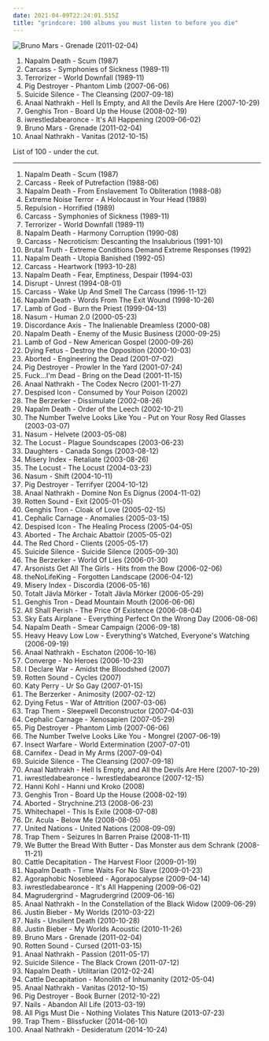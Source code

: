 ```yaml
---
date: 2021-04-09T22:24:01.515Z
title: "grindcore: 100 albums you must listen to before you die"
---
```

![Bruno Mars - Grenade (2011-02-04)](http://coverartarchive.org/release/df588639-9e83-4e2f-a2df-548072dc3de0/2010877240-500.jpg "Bruno Mars - Grenade (2011-02-04)")
<ol class="albums">
<li data-cover="https://img.discogs.com/B8EzwmQNZBVv6j87u9V4dMXwz9I=/fit-in/423x600/filters:strip_icc():format(jpeg):mode_rgb():quality(90)/discogs-images/R-4378163-1363288772-9102.jpeg.jpg" data-tags="grindcore" role="button">Napalm Death - Scum (1987)</li>
<li data-cover="http://coverartarchive.org/release/19142eb1-c7b9-390b-ac19-14a3fefc8aa4/23477447943-500.jpg" data-tags="death metal, goregrind, grindcore" role="button">Carcass - Symphonies of Sickness (1989-11)</li>
<li data-cover="https://img.discogs.com/QADretS1ok2WzImH1jlmNMuZmuA=/fit-in/600x601/filters:strip_icc():format(jpeg):mode_rgb():quality(90)/discogs-images/R-466460-1535535823-8770.jpeg.jpg" data-tags="grindcore" role="button">Terrorizer - World Downfall (1989-11)</li>
<li data-cover="http://coverartarchive.org/release/2c00a664-cbbc-4488-878c-8d89cab06b26/3646181031-500.jpg" data-tags="grindcore" role="button">Pig Destroyer - Phantom Limb (2007-06-06)</li>
<li data-cover="https://via.placeholder.com/450" data-tags="deathcore" role="button">Suicide Silence - The Cleansing (2007-09-18)</li>
<li data-cover="http://coverartarchive.org/release/cc1d260b-f3be-3a62-9890-9b90bea13fd0/12012291508-500.jpg" data-tags="grindcore, black metal" role="button">Anaal Nathrakh - Hell Is Empty, and All the Devils Are Here (2007-10-29)</li>
<li data-cover="http://coverartarchive.org/release/d08330be-7e1b-4cc1-b9b9-a1662c0ad62f/14476655259-500.jpg" data-tags="experimental, grindcore, cybergrind" role="button">Genghis Tron - Board Up the House (2008-02-19)</li>
<li data-cover="https://img.discogs.com/CHr9MOiiZyTmk44zGoENbFH68YY=/fit-in/600x590/filters:strip_icc():format(jpeg):mode_rgb():quality(90)/discogs-images/R-5139790-1604255277-1206.jpeg.jpg" data-tags="experimental, deathcore, mathcore" role="button">iwrestledabearonce - It's All Happening (2009-06-02)</li>
<li data-cover="http://coverartarchive.org/release/df588639-9e83-4e2f-a2df-548072dc3de0/2010877240-500.jpg" data-tags="grindcore, mars, bruno" role="button">Bruno Mars - Grenade (2011-02-04)</li>
<li data-cover="http://coverartarchive.org/release/de61d838-256e-4002-9daf-05252458a319/2311435310-500.jpg" data-tags="black metal, grindcore" role="button">Anaal Nathrakh - Vanitas (2012-10-15)</li>
</ol>
List of 100 - under the cut.
<!-- more -->

_________________

<ol class="albums">
<li data-cover="https://img.discogs.com/B8EzwmQNZBVv6j87u9V4dMXwz9I=/fit-in/423x600/filters:strip_icc():format(jpeg):mode_rgb():quality(90)/discogs-images/R-4378163-1363288772-9102.jpeg.jpg" data-tags="grindcore" role="button">
Napalm Death - Scum (1987)
</li>
<li data-cover="http://coverartarchive.org/release/9fe5884e-d9aa-3941-841f-4aa6f1510c01/10372150117-500.jpg" data-tags="goregrind, grindcore" role="button">
Carcass - Reek of Putrefaction (1988-06)
</li>
<li data-cover="https://img.discogs.com/lr7UQJvV40FVh4cph8a2INcV5AU=/fit-in/600x594/filters:strip_icc():format(jpeg):mode_rgb():quality(90)/discogs-images/R-1248411-1203626271.jpeg.jpg" data-tags="grindcore" role="button">
Napalm Death - From Enslavement To Obliteration (1988-08)
</li>
<li data-cover="https://img.discogs.com/0JtmYDeVcE5Mgv1RDqlPcV6Ldtg=/fit-in/322x321/filters:strip_icc():format(jpeg):mode_rgb():quality(90)/discogs-images/R-505194-1124822793.jpg.jpg" data-tags="grindcore" role="button">
Extreme Noise Terror - A Holocaust in Your Head (1989)
</li>
<li data-cover="https://img.discogs.com/IRDXfVdxYglRlRj16OeeJnli9Io=/fit-in/600x450/filters:strip_icc():format(jpeg):mode_rgb():quality(90)/discogs-images/R-790305-1396394102-9674.jpeg.jpg" data-tags="grindcore" role="button">
Repulsion - Horrified (1989)
</li>
<li data-cover="http://coverartarchive.org/release/19142eb1-c7b9-390b-ac19-14a3fefc8aa4/23477447943-500.jpg" data-tags="death metal, goregrind, grindcore" role="button">
Carcass - Symphonies of Sickness (1989-11)
</li>
<li data-cover="https://img.discogs.com/QADretS1ok2WzImH1jlmNMuZmuA=/fit-in/600x601/filters:strip_icc():format(jpeg):mode_rgb():quality(90)/discogs-images/R-466460-1535535823-8770.jpeg.jpg" data-tags="grindcore" role="button">
Terrorizer - World Downfall (1989-11)
</li>
<li data-cover="http://coverartarchive.org/release/3e5635ee-e984-454c-82e9-f20e1a0ee362/9658402466-500.jpg" data-tags="death metal" role="button">
Napalm Death - Harmony Corruption (1990-08)
</li>
<li data-cover="http://coverartarchive.org/release/33145562-42b2-37cb-816a-ee4b85e68f09/10372497864-500.jpg" data-tags="death metal" role="button">
Carcass - Necroticism: Descanting the Insalubrious (1991-10)
</li>
<li data-cover="https://img.discogs.com/-MkZLQlyLzlpaja7hwfWeHyXjpI=/fit-in/600x518/filters:strip_icc():format(jpeg):mode_rgb():quality(90)/discogs-images/R-1885475-1439659228-7635.jpeg.jpg" data-tags="grindcore" role="button">
Brutal Truth - Extreme Conditions Demand Extreme Responses (1992)
</li>
<li data-cover="http://coverartarchive.org/release/8502e03b-b1fb-4d0c-a2cc-837b7f7d8142/22380705581-500.jpg" data-tags="grindcore, death metal" role="button">
Napalm Death - Utopia Banished (1992-05)
</li>
<li data-cover="https://img.discogs.com/eWqQHqwngo2bQusLx4A1u3G4G5E=/fit-in/597x600/filters:strip_icc():format(jpeg):mode_rgb():quality(90)/discogs-images/R-4517083-1367128729-6423.jpeg.jpg" data-tags="melodic death metal, death metal" role="button">
Carcass - Heartwork (1993-10-28)
</li>
<li data-cover="http://coverartarchive.org/release/3e72a24d-d1f8-4403-9b69-be7ffb19ed74/9746017214-500.jpg" data-tags="death metal, grindcore" role="button">
Napalm Death - Fear, Emptiness, Despair (1994-03)
</li>
<li data-cover="https://img.discogs.com/33cfa5AlyUJ1ogTHRfcRlKyr9ek=/fit-in/600x600/filters:strip_icc():format(jpeg):mode_rgb():quality(90)/discogs-images/R-495834-1378142606-2249.jpeg.jpg" data-tags="grindcore, punk" role="button">
Disrupt - Unrest (1994-08-01)
</li>
<li data-cover="http://coverartarchive.org/release/0821d028-8ea3-4d04-a814-ea64a8eb342c/10372911420-500.jpg" data-tags="death metal" role="button">
Carcass - Wake Up And Smell The Carcass (1996-11-12)
</li>
<li data-cover="http://coverartarchive.org/release/87ea3402-adf6-4743-b587-fc42b9083409/11916328536-500.jpg" data-tags="grindcore, death metal" role="button">
Napalm Death - Words From The Exit Wound (1998-10-26)
</li>
<li data-cover="http://coverartarchive.org/release/fa44d7bd-289a-4a19-845d-64e5e7b534d0/16131894017-500.jpg" data-tags="thrash metal, metal, death metal, groove metal" role="button">
Lamb of God - Burn the Priest (1999-04-13)
</li>
<li data-cover="http://coverartarchive.org/release/71a253ea-b0fa-4f37-880a-90bd4352be29/20765819198-500.jpg" data-tags="grindcore" role="button">
Nasum - Human 2.0 (2000-05-23)
</li>
<li data-cover="http://coverartarchive.org/release/51ad52d8-d50a-496c-994d-779c0228b5cf/20156446408-500.jpg" data-tags="grindcore" role="button">
Discordance Axis - The Inalienable Dreamless (2000-08)
</li>
<li data-cover="http://coverartarchive.org/release/14e115b2-bac3-48ae-847f-724f3f29f5b6/9748371348-500.jpg" data-tags="grindcore" role="button">
Napalm Death - Enemy of the Music Business (2000-09-25)
</li>
<li data-cover="https://img.discogs.com/ifK2y03xryQXPAL1mReJTSRWLIc=/fit-in/598x595/filters:strip_icc():format(jpeg):mode_rgb():quality(90)/discogs-images/R-979655-1365335418-2725.jpeg.jpg" data-tags="groove metal" role="button">
Lamb of God - New American Gospel (2000-09-26)
</li>
<li data-cover="http://coverartarchive.org/release/8b4c9a14-0190-483c-9f94-0aec0694954e/9670537330-500.jpg" data-tags="death metal" role="button">
Dying Fetus - Destroy the Opposition (2000-10-03)
</li>
<li data-cover="http://coverartarchive.org/release/654725b5-ca1c-31d1-83d9-137e0a14ae63/5848025353-500.jpg" data-tags="death metal" role="button">
Aborted - Engineering the Dead (2001-07-02)
</li>
<li data-cover="http://coverartarchive.org/release/05e30210-5a4c-42ce-9069-27486f2d52f1/15741585529-500.jpg" data-tags="grindcore" role="button">
Pig Destroyer - Prowler In the Yard (2001-07-24)
</li>
<li data-cover="https://via.placeholder.com/450" data-tags="grindcore" role="button">
Fuck...I'm Dead - Bring on the Dead (2001-11-15)
</li>
<li data-cover="http://coverartarchive.org/release/e91f2f0b-984d-4494-98bc-f70cecb494d9/2650947088-500.jpg" data-tags="black metal" role="button">
Anaal Nathrakh - The Codex Necro (2001-11-27)
</li>
<li data-cover="https://via.placeholder.com/450" data-tags="deathcore" role="button">
Despised Icon - Consumed by Your Poison (2002)
</li>
<li data-cover="https://img.discogs.com/yoReaCutFacqZjwWVBa3UFbT2Tc=/fit-in/600x594/filters:strip_icc():format(jpeg):mode_rgb():quality(90)/discogs-images/R-266328-1298532291.jpeg.jpg" data-tags="grindcore, death metal, industrial death metal" role="button">
The Berzerker - Dissimulate (2002-08-26)
</li>
<li data-cover="http://coverartarchive.org/release/7b720761-432d-3cf2-b219-a442301f8b67/11924996272-500.jpg" data-tags="grindcore" role="button">
Napalm Death - Order of the Leech (2002-10-21)
</li>
<li data-cover="http://coverartarchive.org/release/d0f827bc-770d-41b7-9d77-85816f12ce37/27079443336-500.jpg" data-tags="mathcore" role="button">
The Number Twelve Looks Like You - Put on Your Rosy Red Glasses (2003-03-07)
</li>
<li data-cover="http://coverartarchive.org/release/d82bc73c-2b4c-42f1-9663-c185c096b8a6/20765815382-500.jpg" data-tags="grindcore" role="button">
Nasum - Helvete (2003-05-08)
</li>
<li data-cover="http://coverartarchive.org/release/8bd4799f-cb4b-4942-a337-4e7e05734189/4517163075-500.jpg" data-tags="grindcore, mathcore, noisecore" role="button">
The Locust - Plague Soundscapes (2003-06-23)
</li>
<li data-cover="http://coverartarchive.org/release/8e2047a7-2459-4b44-b7f0-e10a8c88a2f7/24234613745-500.jpg" data-tags="mathcore, experimental" role="button">
Daughters - Canada Songs (2003-08-12)
</li>
<li data-cover="http://coverartarchive.org/release/5944fa5c-aaaf-444b-8850-2b26c214b47a/24127484514-500.jpg" data-tags="death metal" role="button">
Misery Index - Retaliate (2003-08-26)
</li>
<li data-cover="https://img.discogs.com/bDtxivTKzlOS3h9pZu2zdbc05vE=/fit-in/600x525/filters:strip_icc():format(jpeg):mode_rgb():quality(90)/discogs-images/R-426263-1616216623-1757.jpeg.jpg" data-tags="grindcore" role="button">
The Locust - The Locust (2004-03-23)
</li>
<li data-cover="http://coverartarchive.org/release/30ac2c6b-96a7-3a2b-a65c-2786d48457c5/11417251693-500.jpg" data-tags="grindcore" role="button">
Nasum - Shift (2004-10-11)
</li>
<li data-cover="https://img.discogs.com/Rg8meEWJYPIUqcKlp0_X8rci08w=/fit-in/600x600/filters:strip_icc():format(jpeg):mode_rgb():quality(90)/discogs-images/R-838100-1330031151.jpeg.jpg" data-tags="grindcore" role="button">
Pig Destroyer - Terrifyer (2004-10-12)
</li>
<li data-cover="http://coverartarchive.org/release/bc02fd0e-5ba2-4af4-8942-0284080e940b/2650936291-500.jpg" data-tags="black metal" role="button">
Anaal Nathrakh - Domine Non Es Dignus (2004-11-02)
</li>
<li data-cover="https://img.discogs.com/xE2fnJXk9PQdk24wiJ0RrkCn8dw=/fit-in/581x595/filters:strip_icc():format(jpeg):mode_rgb():quality(90)/discogs-images/R-682606-1147293034.jpeg.jpg" data-tags="grindcore" role="button">
Rotten Sound - Exit (2005-01-05)
</li>
<li data-cover="http://coverartarchive.org/release/f5a2c66c-75c3-4a7b-aa05-3a36f231cfc4/13661520753-500.jpg" data-tags="grindcore, experimental" role="button">
Genghis Tron - Cloak of Love (2005-02-15)
</li>
<li data-cover="http://coverartarchive.org/release/a76595f6-9323-4794-8866-e7bc21cc08e1/20068097859-500.jpg" data-tags="grindcore, death metal, technical death metal" role="button">
Cephalic Carnage - Anomalies (2005-03-15)
</li>
<li data-cover="http://coverartarchive.org/release/aa7d3cfd-ca4e-4b1d-9b88-fecb7008a1a5/19202563230-500.jpg" data-tags="deathcore" role="button">
Despised Icon - The Healing Process (2005-04-05)
</li>
<li data-cover="http://coverartarchive.org/release/4b87e1a4-bbb8-4dc4-92f9-2dc8170ccbf4/6991965580-500.jpg" data-tags="death metal" role="button">
Aborted - The Archaic Abattoir (2005-05-02)
</li>
<li data-cover="https://img.discogs.com/J3CqTy7ecwNkqebC8j2zFqOfPNc=/fit-in/600x592/filters:strip_icc():format(jpeg):mode_rgb():quality(90)/discogs-images/R-1031863-1521502816-6650.jpeg.jpg" data-tags="deathcore" role="button">
The Red Chord - Clients (2005-05-17)
</li>
<li data-cover="http://coverartarchive.org/release/56eda536-9545-4005-9924-7781af660bc1/7545947728-500.jpg" data-tags="death metal, nu metal, deathcore, teeheecore" role="button">
Suicide Silence - Suicide Silence (2005-09-30)
</li>
<li data-cover="http://coverartarchive.org/release/05e0c9b2-7c36-3e54-9aa7-6a700c2e37c4/4552506140-500.jpg" data-tags="grindcore, industrial metal, industrial death metal" role="button">
The Berzerker - World Of Lies (2006-01-30)
</li>
<li data-cover="http://coverartarchive.org/release/73fbc7c3-b51c-42c2-bf01-30b5dbd9de3d/4870556838-500.jpg" data-tags="deathcore, experimental" role="button">
Arsonists Get All The Girls - Hits from the Bow (2006-02-06)
</li>
<li data-cover="https://via.placeholder.com/450" data-tags="ambient, electronic" role="button">
theNoLifeKing - Forgotten Landscape (2006-04-12)
</li>
<li data-cover="https://img.discogs.com/8ErnF-yDamX6QWRx4CpESI3egVY=/fit-in/400x400/filters:strip_icc():format(jpeg):mode_rgb():quality(90)/discogs-images/R-4311636-1361419900-3546.jpeg.jpg" data-tags="death metal" role="button">
Misery Index - Discordia (2006-05-16)
</li>
<li data-cover="https://img.discogs.com/YQ5PaAfjlgvWGSgiM8jEXGr_si4=/fit-in/565x489/filters:strip_icc():format(jpeg):mode_rgb():quality(90)/discogs-images/R-1026086-1228178624.jpeg.jpg" data-tags="grindcore, crust" role="button">
Totalt Jävla Mörker - Totalt Jävla Mörker (2006-05-29)
</li>
<li data-cover="http://coverartarchive.org/release/20677a59-a212-4481-a8ce-f88ba065fa70/20369030050-500.jpg" data-tags="grindcore" role="button">
Genghis Tron - Dead Mountain Mouth (2006-06-06)
</li>
<li data-cover="http://coverartarchive.org/release/ba9ebf38-6ab5-4e45-84b6-ce399b511a5d/27629724874-500.jpg" data-tags="deathcore" role="button">
All Shall Perish - The Price Of Existence (2006-08-04)
</li>
<li data-cover="http://coverartarchive.org/release/b52588bb-9462-40a5-beb4-9c6299028fef/11694986871-500.jpg" data-tags="hardcore, nintendocore, metalcore, experimental, post-hardcore" role="button">
Sky Eats Airplane - Everything Perfect On the Wrong Day (2006-08-06)
</li>
<li data-cover="http://coverartarchive.org/release/6478e1d2-089a-4b30-984d-4cb2d527d720/9748513952-500.jpg" data-tags="grindcore, death metal" role="button">
Napalm Death - Smear Campaign (2006-09-18)
</li>
<li data-cover="http://coverartarchive.org/release/9d13e3dd-67b2-444b-9f54-f420f0801888/26506766143-500.jpg" data-tags="grindcore, experimental" role="button">
Heavy Heavy Low Low - Everything's Watched, Everyone's Watching (2006-09-19)
</li>
<li data-cover="http://coverartarchive.org/release/60775bb2-91e1-35bc-8ecf-88c82628700c/2650917419-500.jpg" data-tags="black metal" role="button">
Anaal Nathrakh - Eschaton (2006-10-16)
</li>
<li data-cover="http://coverartarchive.org/release/04db6701-f59b-36bc-b729-0c125f1dc263/2471715861-500.jpg" data-tags="metalcore, mathcore, hardcore" role="button">
Converge - No Heroes (2006-10-23)
</li>
<li data-cover="https://via.placeholder.com/450" data-tags="deathcore" role="button">
I Declare War - Amidst the Bloodshed (2007)
</li>
<li data-cover="http://coverartarchive.org/release/d95737c0-1d42-483e-858f-d2ebb406ab26/4831632618-500.jpg" data-tags="grindcore" role="button">
Rotten Sound - Cycles (2007)
</li>
<li data-cover="https://img.discogs.com/VPZYWF2ksSiHJqfZgVaantZcQWw=/fit-in/600x570/filters:strip_icc():format(jpeg):mode_rgb():quality(90)/discogs-images/R-5182187-1386762667-5591.jpeg.jpg" data-tags="female vocalists" role="button">
Katy Perry - Ur So Gay (2007-01-15)
</li>
<li data-cover="https://img.discogs.com/euKJ-WSniGqg392u95cpBHMMFxE=/fit-in/600x590/filters:strip_icc():format(jpeg):mode_rgb():quality(90)/discogs-images/R-893033-1298527580.jpeg.jpg" data-tags="grindcore, death metal, industrial death metal, industrial metal" role="button">
The Berzerker - Animosity (2007-02-12)
</li>
<li data-cover="https://img.discogs.com/XdqLJmvm2bPOEIAp6G5hA8ECRbU=/fit-in/483x490/filters:strip_icc():format(jpeg):mode_rgb():quality(90)/discogs-images/R-922770-1388153901-4381.jpeg.jpg" data-tags="death metal" role="button">
Dying Fetus - War of Attrition (2007-03-06)
</li>
<li data-cover="https://img.discogs.com/Diq8M44UYEL_S_-jsTHs5lMNBkM=/fit-in/250x250/filters:strip_icc():format(jpeg):mode_rgb():quality(90)/discogs-images/R-1785498-1243184421.jpeg.jpg" data-tags="grindcore" role="button">
Trap Them - Sleepwell Deconstructor (2007-04-03)
</li>
<li data-cover="http://coverartarchive.org/release/35985e83-a02d-46e4-a71d-808d4d7ea3e6/27198261885-500.jpg" data-tags="death metal, grindcore" role="button">
Cephalic Carnage - Xenosapien (2007-05-29)
</li>
<li data-cover="http://coverartarchive.org/release/2c00a664-cbbc-4488-878c-8d89cab06b26/3646181031-500.jpg" data-tags="grindcore" role="button">
Pig Destroyer - Phantom Limb (2007-06-06)
</li>
<li data-cover="http://coverartarchive.org/release/3c89d6d8-74f6-375f-a06e-a271012d3ccd/27078108254-500.jpg" data-tags="mathcore" role="button">
The Number Twelve Looks Like You - Mongrel (2007-06-19)
</li>
<li data-cover="http://coverartarchive.org/release/e94ce680-f4c2-425d-831f-8a4341254a4b/11941938583-500.jpg" data-tags="grindcore" role="button">
Insect Warfare - World Extermination (2007-07-01)
</li>
<li data-cover="https://via.placeholder.com/450" data-tags="deathcore" role="button">
Carnifex - Dead in My Arms (2007-09-04)
</li>
<li data-cover="https://via.placeholder.com/450" data-tags="deathcore" role="button">
Suicide Silence - The Cleansing (2007-09-18)
</li>
<li data-cover="http://coverartarchive.org/release/cc1d260b-f3be-3a62-9890-9b90bea13fd0/12012291508-500.jpg" data-tags="grindcore, black metal" role="button">
Anaal Nathrakh - Hell Is Empty, and All the Devils Are Here (2007-10-29)
</li>
<li data-cover="http://coverartarchive.org/release/1ee0ac7b-3696-44e3-94c8-783eda35ee75/6683333870-500.jpg" data-tags="experimental, mathcore, deathcore" role="button">
iwrestledabearonce - Iwrestledabearonce (2007-12-15)
</li>
<li data-cover="https://via.placeholder.com/450" data-tags="nintendocore, deathcore, cybergrind, brutal electronic deathmosh" role="button">
Hanni Kohl - Hanni und Kroko (2008)
</li>
<li data-cover="http://coverartarchive.org/release/d08330be-7e1b-4cc1-b9b9-a1662c0ad62f/14476655259-500.jpg" data-tags="experimental, grindcore, cybergrind" role="button">
Genghis Tron - Board Up the House (2008-02-19)
</li>
<li data-cover="https://img.discogs.com/uZgs9jj576_KECHH_evgmUepUi4=/fit-in/598x600/filters:strip_icc():format(jpeg):mode_rgb():quality(90)/discogs-images/R-1854744-1248026135.jpeg.jpg" data-tags="death metal, brutal death metal" role="button">
Aborted - Strychnine.213 (2008-06-23)
</li>
<li data-cover="https://img.discogs.com/VUfRu6p7PL2-IWIKi5cQX1VCzYU=/fit-in/585x600/filters:strip_icc():format(jpeg):mode_rgb():quality(90)/discogs-images/R-2425433-1283416690.jpeg.jpg" data-tags="deathcore" role="button">
Whitechapel - This Is Exile (2008-07-08)
</li>
<li data-cover="https://img.discogs.com/vZDRbpjhPnHgrym6CIh0kei6VrM=/fit-in/300x300/filters:strip_icc():format(jpeg):mode_rgb():quality(90)/discogs-images/R-5647367-1398879446-7979.jpeg.jpg" data-tags="deathcore, grindcore" role="button">
Dr. Acula - Below Me (2008-08-05)
</li>
<li data-cover="http://coverartarchive.org/release/242abb92-9f2e-42a2-84f6-c2eba36c4888/4819384459-500.jpg" data-tags="grindcore, screamo" role="button">
United Nations - United Nations (2008-09-09)
</li>
<li data-cover="http://coverartarchive.org/release/007621c5-a077-4eff-a44c-73e16bc1bb69/23431173937-500.jpg" data-tags="hardcore" role="button">
Trap Them - Seizures In Barren Praise (2008-11-11)
</li>
<li data-cover="https://img.discogs.com/9II_gi0rFUOnUSfbERuxhhimF0w=/fit-in/320x320/filters:strip_icc():format(jpeg):mode_rgb():quality(90)/discogs-images/R-2670069-1295827195.jpeg.jpg" data-tags="deathcore" role="button">
We Butter the Bread With Butter - Das Monster aus dem Schrank (2008-11-21)
</li>
<li data-cover="http://coverartarchive.org/release/6f1084d9-0451-4e0a-980c-1760598c761b/17673861246-500.jpg" data-tags="death metal" role="button">
Cattle Decapitation - The Harvest Floor (2009-01-19)
</li>
<li data-cover="http://coverartarchive.org/release/e5087f32-7218-3f54-a3c5-126704974c9a/9773347814-500.jpg" data-tags="grindcore" role="button">
Napalm Death - Time Waits For No Slave (2009-01-23)
</li>
<li data-cover="http://coverartarchive.org/release/1bf7e9de-9423-4927-8e87-00dd2d36a5bf/10075743407-500.jpg" data-tags="grindcore" role="button">
Agoraphobic Nosebleed - Agorapocalypse (2009-04-14)
</li>
<li data-cover="https://img.discogs.com/CHr9MOiiZyTmk44zGoENbFH68YY=/fit-in/600x590/filters:strip_icc():format(jpeg):mode_rgb():quality(90)/discogs-images/R-5139790-1604255277-1206.jpeg.jpg" data-tags="experimental, deathcore, mathcore" role="button">
iwrestledabearonce - It's All Happening (2009-06-02)
</li>
<li data-cover="https://img.discogs.com/NNdQ6T8L7pX1vTxAYz6J1w5Myr8=/fit-in/600x600/filters:strip_icc():format(jpeg):mode_rgb():quality(90)/discogs-images/R-1787536-1243318202.jpeg.jpg" data-tags="grindcore, powerviolence" role="button">
Magrudergrind - Magrudergrind (2009-06-16)
</li>
<li data-cover="http://coverartarchive.org/release/b8000d1e-ed5f-4fe8-b5a4-921b133ce0be/2650883035-500.jpg" data-tags="black metal, grindcore" role="button">
Anaal Nathrakh - In the Constellation of the Black Widow (2009-06-29)
</li>
<li data-cover="http://coverartarchive.org/release/6bfba6d5-71fc-454b-b3a0-63632a1459fa/20855090957-500.jpg" data-tags="totec radio, justin bieber, goregrind, justin bieber my worlds" role="button">
Justin Bieber - My Worlds (2010-03-22)
</li>
<li data-cover="http://coverartarchive.org/release/1f57f1bb-e0d3-435a-9297-1a28ef49e599/16155532058-500.jpg" data-tags="grindcore" role="button">
Nails - Unsilent Death (2010-10-28)
</li>
<li data-cover="http://coverartarchive.org/release/d9206472-5d0c-4617-a1d3-75466a346934/15444150049-500.jpg" data-tags="totec radio, justin bieber" role="button">
Justin Bieber - My Worlds Acoustic (2010-11-26)
</li>
<li data-cover="http://coverartarchive.org/release/df588639-9e83-4e2f-a2df-548072dc3de0/2010877240-500.jpg" data-tags="grindcore, mars, bruno" role="button">
Bruno Mars - Grenade (2011-02-04)
</li>
<li data-cover="http://coverartarchive.org/release/a5da36ed-a3e1-430f-aff1-8cd59929aac9/27776672811-500.jpg" data-tags="grindcore" role="button">
Rotten Sound - Cursed (2011-03-15)
</li>
<li data-cover="http://coverartarchive.org/release/75161655-04bd-4730-8cbc-9128f371ab61/21129401013-500.jpg" data-tags="black metal" role="button">
Anaal Nathrakh - Passion (2011-05-17)
</li>
<li data-cover="http://coverartarchive.org/release/9b79f5ad-eccd-4e2f-ad52-2ddd7c28f4c9/5843906320-500.jpg" data-tags="deathcore" role="button">
Suicide Silence - The Black Crown (2011-07-12)
</li>
<li data-cover="https://img.discogs.com/T8rL9h6A7WiDMcplH4sntUcfpnE=/fit-in/383x336/filters:strip_icc():format(jpeg):mode_rgb():quality(90)/discogs-images/R-4384240-1363458962-6269.jpeg.jpg" data-tags="grindcore" role="button">
Napalm Death - Utilitarian (2012-02-24)
</li>
<li data-cover="http://coverartarchive.org/release/2967065a-a2b0-4a16-9fa9-f3169dcd0529/19368085347-500.jpg" data-tags="death metal, deathgrind" role="button">
Cattle Decapitation - Monolith of Inhumanity (2012-05-04)
</li>
<li data-cover="http://coverartarchive.org/release/de61d838-256e-4002-9daf-05252458a319/2311435310-500.jpg" data-tags="black metal, grindcore" role="button">
Anaal Nathrakh - Vanitas (2012-10-15)
</li>
<li data-cover="http://coverartarchive.org/release/30d118e0-7318-4e00-aded-a5382ce256e3/21129737779-500.jpg" data-tags="grindcore" role="button">
Pig Destroyer - Book Burner (2012-10-22)
</li>
<li data-cover="http://coverartarchive.org/release/c20668c5-0a48-4d4b-907a-ad76e5f1cb9d/5966142298-500.jpg" data-tags="grindcore" role="button">
Nails - Abandon All Life (2013-03-19)
</li>
<li data-cover="http://coverartarchive.org/release/8f76d360-f38e-48ef-9769-f5ff0c8e7cc7/15355438210-500.jpg" data-tags="metalcore, grindcore, hardcore, crust" role="button">
All Pigs Must Die - Nothing Violates This Nature (2013-07-23)
</li>
<li data-cover="http://coverartarchive.org/release/b1d6b7ef-9cae-4a06-9a20-b84c74c5095a/13316436006-500.jpg" data-tags="grindcore" role="button">
Trap Them - Blissfucker (2014-06-10)
</li>
<li data-cover="http://coverartarchive.org/release/39b14176-29c0-4f6d-b876-abf43cecbce3/8663953259-500.jpg" data-tags="black metal, grindcore" role="button">
Anaal Nathrakh - Desideratum (2014-10-24)
</li>
</ol>